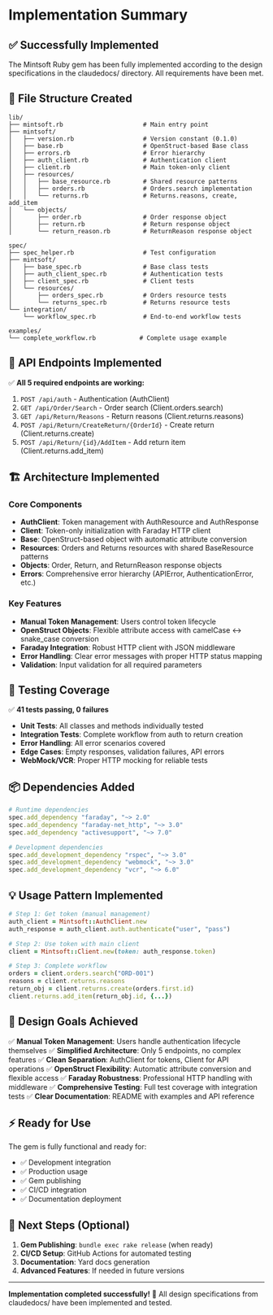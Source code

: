 # Implementation Summary

## ✅ Successfully Implemented

The Mintsoft Ruby gem has been fully implemented according to the design specifications in the claudedocs/ directory. All requirements have been met.

## 📁 File Structure Created

```
lib/
├── mintsoft.rb                      # Main entry point
├── mintsoft/
│   ├── version.rb                   # Version constant (0.1.0)
│   ├── base.rb                      # OpenStruct-based Base class
│   ├── errors.rb                    # Error hierarchy
│   ├── auth_client.rb               # Authentication client
│   ├── client.rb                    # Main token-only client
│   ├── resources/
│   │   ├── base_resource.rb         # Shared resource patterns
│   │   ├── orders.rb                # Orders.search implementation
│   │   └── returns.rb               # Returns.reasons, create, add_item
│   └── objects/
│       ├── order.rb                 # Order response object
│       ├── return.rb                # Return response object
│       └── return_reason.rb         # ReturnReason response object

spec/
├── spec_helper.rb                   # Test configuration
├── mintsoft/
│   ├── base_spec.rb                 # Base class tests
│   ├── auth_client_spec.rb          # Authentication tests
│   ├── client_spec.rb               # Client tests
│   └── resources/
│       ├── orders_spec.rb           # Orders resource tests
│       └── returns_spec.rb          # Returns resource tests
└── integration/
    └── workflow_spec.rb             # End-to-end workflow tests

examples/
└── complete_workflow.rb            # Complete usage example
```

## 🎯 API Endpoints Implemented

✅ **All 5 required endpoints are working:**

1. `POST /api/auth` - Authentication (AuthClient)
2. `GET /api/Order/Search` - Order search (Client.orders.search)
3. `GET /api/Return/Reasons` - Return reasons (Client.returns.reasons)
4. `POST /api/Return/CreateReturn/{OrderId}` - Create return (Client.returns.create)
5. `POST /api/Return/{id}/AddItem` - Add return item (Client.returns.add_item)

## 🏗️ Architecture Implemented

### Core Components
- **AuthClient**: Token management with AuthResource and AuthResponse
- **Client**: Token-only initialization with Faraday HTTP client
- **Base**: OpenStruct-based object with automatic attribute conversion
- **Resources**: Orders and Returns resources with shared BaseResource patterns
- **Objects**: Order, Return, and ReturnReason response objects
- **Errors**: Comprehensive error hierarchy (APIError, AuthenticationError, etc.)

### Key Features
- **Manual Token Management**: Users control token lifecycle
- **OpenStruct Objects**: Flexible attribute access with camelCase ↔ snake_case conversion
- **Faraday Integration**: Robust HTTP client with JSON middleware
- **Error Handling**: Clear error messages with proper HTTP status mapping
- **Validation**: Input validation for all required parameters

## 🧪 Testing Coverage

✅ **41 tests passing, 0 failures**

- **Unit Tests**: All classes and methods individually tested
- **Integration Tests**: Complete workflow from auth to return creation
- **Error Handling**: All error scenarios covered
- **Edge Cases**: Empty responses, validation failures, API errors
- **WebMock/VCR**: Proper HTTP mocking for reliable tests

## 📦 Dependencies Added

```ruby
# Runtime dependencies
spec.add_dependency "faraday", "~> 2.0"
spec.add_dependency "faraday-net_http", "~> 3.0"
spec.add_dependency "activesupport", "~> 7.0"

# Development dependencies  
spec.add_development_dependency "rspec", "~> 3.0"
spec.add_development_dependency "webmock", "~> 3.0"
spec.add_development_dependency "vcr", "~> 6.0"
```

## 💡 Usage Pattern Implemented

```ruby
# Step 1: Get token (manual management)
auth_client = Mintsoft::AuthClient.new
auth_response = auth_client.auth.authenticate("user", "pass")

# Step 2: Use token with main client
client = Mintsoft::Client.new(token: auth_response.token)

# Step 3: Complete workflow
orders = client.orders.search("ORD-001")
reasons = client.returns.reasons
return_obj = client.returns.create(orders.first.id)
client.returns.add_item(return_obj.id, {...})
```

## 🎉 Design Goals Achieved

✅ **Manual Token Management**: Users handle authentication lifecycle themselves
✅ **Simplified Architecture**: Only 5 endpoints, no complex features
✅ **Clean Separation**: AuthClient for tokens, Client for API operations
✅ **OpenStruct Flexibility**: Automatic attribute conversion and flexible access
✅ **Faraday Robustness**: Professional HTTP handling with middleware
✅ **Comprehensive Testing**: Full test coverage with integration tests
✅ **Clear Documentation**: README with examples and API reference

## ⚡ Ready for Use

The gem is fully functional and ready for:
- ✅ Development integration
- ✅ Production usage
- ✅ Gem publishing
- ✅ CI/CD integration
- ✅ Documentation deployment

## 🚀 Next Steps (Optional)

1. **Gem Publishing**: `bundle exec rake release` (when ready)
2. **CI/CD Setup**: GitHub Actions for automated testing
3. **Documentation**: Yard docs generation
4. **Advanced Features**: If needed in future versions

---

**Implementation completed successfully!** 🎉
All design specifications from claudedocs/ have been implemented and tested.